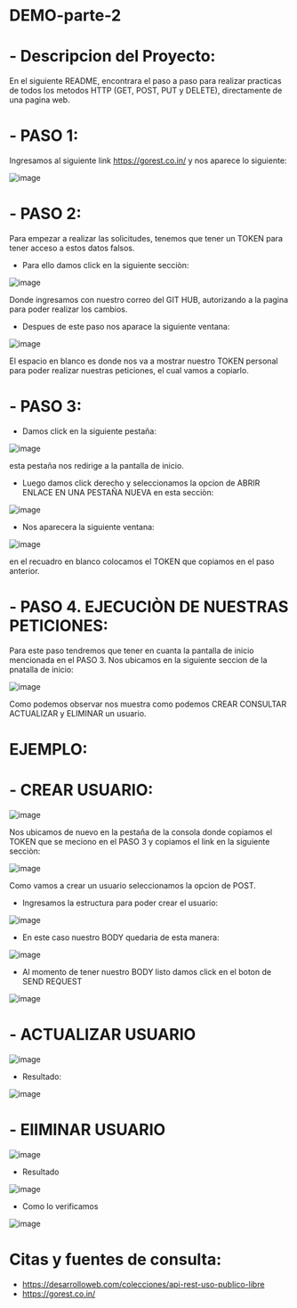 # DEMO-parte-2

# - Descripcion del Proyecto:
   
   En el siguiente README, encontrara el paso a paso para realizar practicas de todos los metodos
   HTTP (GET, POST, PUT y DELETE), directamente de una pagina web.
    
    
# - PASO 1:

   Ingresamos al siguiente link https://gorest.co.in/ y nos aparece lo siguiente: 
    
   ![image](https://user-images.githubusercontent.com/95291737/202860965-a08a6aa3-2105-4862-b14c-1bb01a7fe623.png)

# - PASO 2: 
    
   Para empezar a realizar las solicitudes, tenemos que tener un TOKEN para tener acceso a estos datos falsos.
    
   - Para ello damos click en la siguiente secciòn: 
    
   ![image](https://user-images.githubusercontent.com/95291737/202861093-cbd7f5a7-2795-405f-9b60-e88848e8bb53.png)
    
   Donde ingresamos con nuestro correo del GIT HUB, autorizando a la pagina para poder realizar los cambios.
    
   - Despues de este paso nos aparace la siguiente ventana:
    
   ![image](https://user-images.githubusercontent.com/95291737/202862004-98934bfa-e1ef-429b-928a-272590e9eb7b.png)
   
   El espacio en blanco es donde nos va a mostrar nuestro TOKEN personal para poder realizar nuestras peticiones,
   el cual vamos a copiarlo.
    
# - PASO 3: 

   - Damos click en la siguiente pestaña: 
   
   ![image](https://user-images.githubusercontent.com/95291737/202861669-986b7130-9a64-47f8-878e-350f468cd8f5.png)
   
   esta pestaña nos redirige a la pantalla de inicio.
   
   - Luego damos click derecho y seleccionamos la opcion de ABRIR ENLACE EN UNA PESTAÑA NUEVA en esta secciòn: 
  
   ![image](https://user-images.githubusercontent.com/95291737/202861741-cb589d1b-a8a7-4ed7-8d10-b0d9f365bc1c.png)
   
   - Nos aparecera la siguiente ventana:
   
  ![image](https://user-images.githubusercontent.com/95291737/202862736-d5b911b1-9510-4f21-8471-23046a6ea5d0.png)
  
  en el recuadro en blanco colocamos el TOKEN que copiamos en el paso anterior.
  
  
# - PASO 4. EJECUCIÒN DE NUESTRAS PETICIONES:

   Para este paso tendremos que tener en cuanta la pantalla de inicio mencionada en el PASO 3. 
   Nos ubicamos en la siguiente seccion de la pnatalla de inicio:
   
   ![image](https://user-images.githubusercontent.com/95291737/202862965-872eb153-1562-426e-978b-16faf43db29c.png)

   Como podemos observar nos muestra como podemos CREAR CONSULTAR ACTUALIZAR y ELIMINAR un usuario.
   
   # EJEMPLO: 
   
   # - CREAR USUARIO: 
      
   ![image](https://user-images.githubusercontent.com/95291737/202863618-8f9b4198-c720-4bf8-8926-4ec3a3276405.png)
   
   Nos ubicamos de nuevo en la pestaña de la consola donde copiamos el TOKEN que se meciono en el PASO 3 y copiamos 
   el link en la siguiente secciòn:
   
   ![image](https://user-images.githubusercontent.com/95291737/202863727-f5f6deeb-2b39-470f-b1aa-be4f98d258c6.png)

   Como vamos a crear un usuario seleccionamos la opcion de POST.
   
   - Ingresamos la estructura para poder crear el usuario:
   
   ![image](https://user-images.githubusercontent.com/95291737/202863884-07038818-ae0d-4187-8f92-529d106ec68c.png)
   
   - En este caso nuestro BODY quedaria de esta manera:
   
   ![image](https://user-images.githubusercontent.com/95291737/202863942-1f6bfbd5-280c-468c-b1f2-09d7d2acb88a.png)
   
   - Al momento de tener nuestro BODY listo damos click en el boton de SEND REQUEST
   
   ![image](https://user-images.githubusercontent.com/95291737/202864030-8a9d046b-ed62-4357-a535-92fa9abd42b5.png)

   # - ACTUALIZAR USUARIO
   
   ![image](https://user-images.githubusercontent.com/95291737/202864570-20bbac62-9718-4c89-bc6d-0701e1382be1.png)

   - Resultado:

   ![image](https://user-images.githubusercontent.com/95291737/202864633-bd0f3a5b-9ee2-4524-981a-034be0b47e6f.png)
   
   # - ElIMINAR USUARIO 
   
   ![image](https://user-images.githubusercontent.com/95291737/202864917-5351715d-00df-4b38-b57d-de0fc85548ce.png)

   - Resultado
   
   ![image](https://user-images.githubusercontent.com/95291737/202865092-3a9c30a4-6a50-40fd-ad33-d0c825b35967.png)
   
   - Como lo verificamos 
   
   ![image](https://user-images.githubusercontent.com/95291737/202865107-89095edb-e7ad-4e7a-8c75-bb6250e37092.png)

# Citas y fuentes de consulta:

   - https://desarrolloweb.com/colecciones/api-rest-uso-publico-libre 
   - https://gorest.co.in/




   

    
